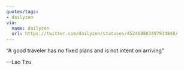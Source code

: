 ```yaml
---
quotes/tags:
- dailyzen
via:
  name: dailyzen
  url: https://twitter.com/dailyzen/statuses/452460803497934848/
---
```


“A good traveler has no fixed plans and is not intent on arriving”

—Lao Tzu